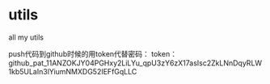 # utils
all my utils


push代码到github时候的用token代替密码：
    token：   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
